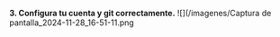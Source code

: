 __3. Configura tu cuenta y git correctamente.__
![](/imagenes/Captura de pantalla_2024-11-28_16-51-11.png
